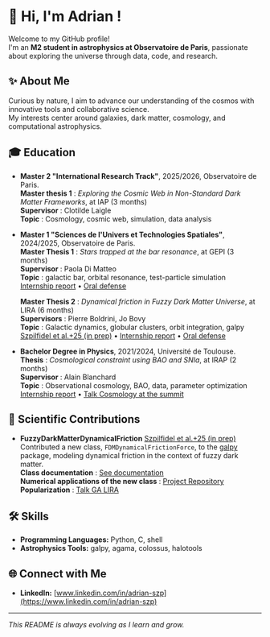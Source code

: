 # 👋 Hi, I'm Adrian !

Welcome to my GitHub profile!  
I'm an **M2 student in astrophysics at Observatoire de Paris**, passionate about exploring the universe through data, code, and research.

## ✨ About Me

Curious by nature, I aim to advance our understanding of the cosmos with innovative tools and collaborative science.  
My interests center around galaxies, dark matter, cosmology, and computational astrophysics.

## 🎓 Education
- **Master 2 "International Research Track"**, 2025/2026, Observatoire de Paris.  
  **Master thesis 1** : *Exploring the Cosmic Web in Non-Standard Dark Matter Frameworks*, at IAP (3 months)  
  **Supervisor** : Clotilde Laigle  
  **Topic** : Cosmology, cosmic web, simulation, data analysis

- **Master 1 "Sciences de l'Univers et Technologies Spatiales"**, 2024/2025, Observatoire de Paris.  
  **Master Thesis 1** : *Stars trapped at the bar resonance*, at GEPI (3 months)  
  **Supervisor** : Paola Di Matteo  
  **Topic** : galactic bar, orbital resonance, test-particle simulation  
  [Internship report](LIU_report_Szpilfidel.pdf) • [Oral defense](LIU_slides_SZPILFIDEL.pdf)  

  **Master Thesis 2** : *Dynamical friction in Fuzzy Dark Matter Universe*, at LIRA (6 months)  
  **Supervisors** : Pierre Boldrini, Jo Bovy  
  **Topic** : Galactic dynamics, globular clusters, orbit integration, galpy  
  [Szpilfidel et al.+25 (in prep)]() • [Internship report](https://www.iap.fr/useriap/boldrini/images/report/rap5.pdf) • [Oral defense](https://www.iap.fr/useriap/boldrini/images/report/talk5.pdf)
  
- **Bachelor Degree in Physics**, 2021/2024, Université de Toulouse.  
  **Thesis** : *Cosmological constraint using BAO and SNIa*, at IRAP (2 months)  
  **Supervisor** : Alain Blanchard  
  **Topic** : Observational cosmology, BAO, data, parameter optimization  
  [Internship report](SZPILFIDEL_Internship_report_L3.pdf) • [Talk Cosmology at the summit](CosmoAtTheSummit2024.pdf)  



## 🚀 Scientific Contributions

- **FuzzyDarkMatterDynamicalFriction** [Szpilfidel et al.+25 (in prep)]()    
  Contributed a new class, `FDMDynamicalFrictionForce`, to the [galpy](https://github.com/jobovy/galpy) package, modeling dynamical friction in the context of fuzzy dark matter.  
  **Class documentation** : [See documentation](https://docs.galpy.org/en/latest/reference/potentialfdmdynfric.html)  
  **Numerical applications of the new class** : [Project Repository](https://github.com/Adrian998obs/FuzzyDarkMatterDynamicalFriction)  
  **Popularization** : [Talk GA LIRA](https://www.iap.fr/useriap/boldrini/images/talks/SZPILFIDEL_AG_LIRA.pdf)  

## 🛠️ Skills

- **Programming Languages:** Python, C, shell  
- **Astrophysics Tools:** galpy, agama, colossus, halotools  

## 🌐 Connect with Me

- **LinkedIn:** [www.linkedin.com/in/adrian-szp](https://www.linkedin.com/in/adrian-szp)  

---

_This README is always evolving as I learn and grow._
